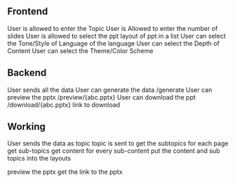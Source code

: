 ## Frontend 

User is allowed to enter the Topic 
User is Allowed to enter the number of slides 
User is allowed to select the ppt layout of ppt in a list 
User can select the Tone/Style of Language of the language 
User can select the Depth of Content 
User can select the Theme/Color Scheme 

## Backend 
User sends all the data 
User can generate the data  /generate
User can preview the pptx   /preview/{abc.pptx}
User can download the ppt   /download/{abc.pptx} link to download 

## Working
User sends the data as topic 
topic is sent to get the subtopics for each page 
get sub-topics
get content for every sub-content
put the content and sub topics into the layouts 


preview the pptx 
get the link to the pptx 
